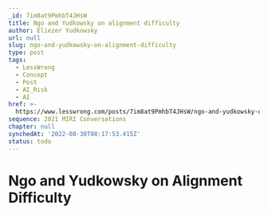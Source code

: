 ```yaml
---
_id: 7im8at9PmhbT4JHsW
title: Ngo and Yudkowsky on alignment difficulty
author: Eliezer Yudkowsky
url: null
slug: ngo-and-yudkowsky-on-alignment-difficulty
type: post
tags:
  - LessWrong
  - Concept
  - Post
  - AI_Risk
  - AI
href: >-
  https://www.lesswrong.com/posts/7im8at9PmhbT4JHsW/ngo-and-yudkowsky-on-alignment-difficulty
sequence: 2021 MIRI Conversations
chapter: null
synchedAt: '2022-08-30T08:17:53.415Z'
status: todo
---
```


# Ngo and Yudkowsky on Alignment Difficulty

